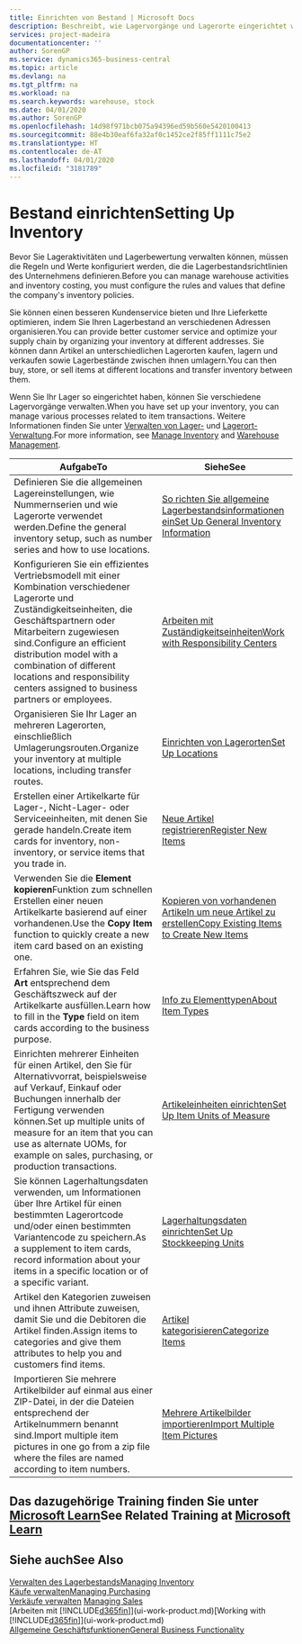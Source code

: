 ```yaml
---
title: Einrichten von Bestand | Microsoft Docs
description: Beschreibt, wie Lagervorgänge und Lagerorte eingerichtet werden, einschließlich Umlagerungsrouten und Standorte wie Lagerorte.
services: project-madeira
documentationcenter: ''
author: SorenGP
ms.service: dynamics365-business-central
ms.topic: article
ms.devlang: na
ms.tgt_pltfrm: na
ms.workload: na
ms.search.keywords: warehouse, stock
ms.date: 04/01/2020
ms.author: SorenGP
ms.openlocfilehash: 14d98f971bcb075a94396ed59b560e5420100413
ms.sourcegitcommit: 88e4b30eaf6fa32af0c1452ce2f85ff1111c75e2
ms.translationtype: HT
ms.contentlocale: de-AT
ms.lasthandoff: 04/01/2020
ms.locfileid: "3181789"
---
```

# <a name="setting-up-inventory"></a><span data-ttu-id="e6827-103">Bestand einrichten</span><span class="sxs-lookup"><span data-stu-id="e6827-103">Setting Up Inventory</span></span>
<span data-ttu-id="e6827-104">Bevor Sie Lageraktivitäten und Lagerbewertung verwalten können, müssen die Regeln und Werte konfiguriert werden, die die Lagerbestandsrichtlinien des Unternehmens definieren.</span><span class="sxs-lookup"><span data-stu-id="e6827-104">Before you can manage warehouse activities and inventory costing, you must configure the rules and values that define the company's inventory policies.</span></span>

<span data-ttu-id="e6827-105">Sie können einen besseren Kundenservice bieten und Ihre Lieferkette optimieren, indem Sie Ihren Lagerbestand an verschiedenen Adressen organisieren.</span><span class="sxs-lookup"><span data-stu-id="e6827-105">You can provide better customer service and optimize your supply chain by organizing your inventory at different addresses.</span></span> <span data-ttu-id="e6827-106">Sie können dann Artikel an unterschiedlichen Lagerorten kaufen, lagern und verkaufen sowie Lagerbestände zwischen ihnen umlagern.</span><span class="sxs-lookup"><span data-stu-id="e6827-106">You can then buy, store, or sell items at different locations and transfer inventory between them.</span></span>

<span data-ttu-id="e6827-107">Wenn Sie Ihr Lager so eingerichtet haben, können Sie verschiedene Lagervorgänge verwalten.</span><span class="sxs-lookup"><span data-stu-id="e6827-107">When you have set up your inventory, you can manage various processes related to item transactions.</span></span> <span data-ttu-id="e6827-108">Weitere Informationen finden Sie unter [Verwalten von Lager-](inventory-manage-inventory.md) und [Lagerort-Verwaltung](warehouse-manage-warehouse.md).</span><span class="sxs-lookup"><span data-stu-id="e6827-108">For more information, see [Manage Inventory](inventory-manage-inventory.md) and [Warehouse Management](warehouse-manage-warehouse.md).</span></span>

| <span data-ttu-id="e6827-109">Aufgabe</span><span class="sxs-lookup"><span data-stu-id="e6827-109">To</span></span> | <span data-ttu-id="e6827-110">Siehe</span><span class="sxs-lookup"><span data-stu-id="e6827-110">See</span></span> |
| --- | --- |
| <span data-ttu-id="e6827-111">Definieren Sie die allgemeinen Lagereinstellungen, wie Nummernserien und wie Lagerorte verwendet werden.</span><span class="sxs-lookup"><span data-stu-id="e6827-111">Define the general inventory setup, such as number series and how to use locations.</span></span> |[<span data-ttu-id="e6827-112">So richten Sie allgemeine Lagerbestandsinformationen ein</span><span class="sxs-lookup"><span data-stu-id="e6827-112">Set Up General Inventory Information</span></span>](inventory-how-setup-general.md) |
|<span data-ttu-id="e6827-113">Konfigurieren Sie ein effizientes Vertriebsmodell mit einer Kombination verschiedener Lagerorte und Zuständigkeitseinheiten, die Geschäftspartnern oder Mitarbeitern zugewiesen sind.</span><span class="sxs-lookup"><span data-stu-id="e6827-113">Configure an efficient distribution model with a combination of different locations and responsibility centers assigned to business partners or employees.</span></span>|[<span data-ttu-id="e6827-114">Arbeiten mit Zuständigkeitseinheiten</span><span class="sxs-lookup"><span data-stu-id="e6827-114">Work with Responsibility Centers</span></span>](inventory-responsibility-centers.md)|
| <span data-ttu-id="e6827-115">Organisieren Sie Ihr Lager an mehreren Lagerorten, einschließlich Umlagerungsrouten.</span><span class="sxs-lookup"><span data-stu-id="e6827-115">Organize your inventory at multiple locations, including transfer routes.</span></span> |[<span data-ttu-id="e6827-116">Einrichten von Lagerorten</span><span class="sxs-lookup"><span data-stu-id="e6827-116">Set Up Locations</span></span>](inventory-how-register-new-items.md) |
| <span data-ttu-id="e6827-117">Erstellen einer Artikelkarte für Lager-, Nicht-Lager- oder Serviceeinheiten, mit denen Sie gerade handeln.</span><span class="sxs-lookup"><span data-stu-id="e6827-117">Create item cards for inventory, non-inventory, or service items that you trade in.</span></span> |[<span data-ttu-id="e6827-118">Neue Artikel registrieren</span><span class="sxs-lookup"><span data-stu-id="e6827-118">Register New Items</span></span>](inventory-how-register-new-items.md) |
|<span data-ttu-id="e6827-119">Verwenden Sie die **Element kopieren**Funktion zum schnellen Erstellen einer neuen Artikelkarte basierend auf einer vorhandenen.</span><span class="sxs-lookup"><span data-stu-id="e6827-119">Use the **Copy Item** function to quickly create a new item card based on an existing one.</span></span>|[<span data-ttu-id="e6827-120">Kopieren von vorhandenen Artikeln um neue Artikel zu erstellen</span><span class="sxs-lookup"><span data-stu-id="e6827-120">Copy Existing Items to Create New Items</span></span>](inventory-how-copy-items.md)|
|<span data-ttu-id="e6827-121">Erfahren Sie, wie Sie das Feld **Art** entsprechend dem Geschäftszweck auf der Artikelkarte ausfüllen.</span><span class="sxs-lookup"><span data-stu-id="e6827-121">Learn how to fill in the **Type** field on item cards according to the business purpose.</span></span>|[<span data-ttu-id="e6827-122">Info zu Elementtypen</span><span class="sxs-lookup"><span data-stu-id="e6827-122">About Item Types</span></span>](inventory-about-item-types.md)|
|<span data-ttu-id="e6827-123">Einrichten mehrerer Einheiten für einen Artikel, den Sie für Alternativvorrat, beispielsweise auf Verkauf, Einkauf oder Buchungen innerhalb der Fertigung verwenden können.</span><span class="sxs-lookup"><span data-stu-id="e6827-123">Set up multiple units of measure for an item that you can use as alternate UOMs, for example on sales, purchasing, or production transactions.</span></span>|[<span data-ttu-id="e6827-124">Artikeleinheiten einrichten</span><span class="sxs-lookup"><span data-stu-id="e6827-124">Set Up Item Units of Measure</span></span>](inventory-how-setup-units-of-measure.md)|
|<span data-ttu-id="e6827-125">Sie können Lagerhaltungsdaten verwenden, um Informationen über Ihre Artikel für einen bestimmten Lagerortcode und/oder einen bestimmten Variantencode zu speichern.</span><span class="sxs-lookup"><span data-stu-id="e6827-125">As a supplement to item cards, record information about your items in a specific location or of a specific variant.</span></span>|[<span data-ttu-id="e6827-126">Lagerhaltungsdaten einrichten</span><span class="sxs-lookup"><span data-stu-id="e6827-126">Set Up Stockkeeping Units</span></span>](inventory-how-to-set-up-stockkeeping-units.md)|
| <span data-ttu-id="e6827-127">Artikel den Kategorien zuweisen und ihnen Attribute zuweisen, damit Sie und die Debitoren die Artikel finden.</span><span class="sxs-lookup"><span data-stu-id="e6827-127">Assign items to categories and give them attributes to help you and customers find items.</span></span> |[<span data-ttu-id="e6827-128">Artikel kategorisieren</span><span class="sxs-lookup"><span data-stu-id="e6827-128">Categorize Items</span></span>](inventory-how-categorize-items.md) |
|<span data-ttu-id="e6827-129">Importieren Sie mehrere Artikelbilder auf einmal aus einer ZIP-Datei, in der die Dateien entsprechend der Artikelnummern benannt sind.</span><span class="sxs-lookup"><span data-stu-id="e6827-129">Import multiple item pictures in one go from a zip file where the files are named according to item numbers.</span></span>|[<span data-ttu-id="e6827-130">Mehrere Artikelbilder importieren</span><span class="sxs-lookup"><span data-stu-id="e6827-130">Import Multiple Item Pictures</span></span>](inventory-how-import-item-pictures.md)|

## <a name="see-related-training-at-microsoft-learn"></a><span data-ttu-id="e6827-131">Das dazugehörige Training finden Sie unter [Microsoft Learn](/learn/modules/trade-get-started-dynamics-365-business-central/)</span><span class="sxs-lookup"><span data-stu-id="e6827-131">See Related Training at [Microsoft Learn](/learn/modules/trade-get-started-dynamics-365-business-central/)</span></span>

## <a name="see-also"></a><span data-ttu-id="e6827-132">Siehe auch</span><span class="sxs-lookup"><span data-stu-id="e6827-132">See Also</span></span>
[<span data-ttu-id="e6827-133">Verwalten des Lagerbestands</span><span class="sxs-lookup"><span data-stu-id="e6827-133">Managing Inventory</span></span>](inventory-manage-inventory.md)  
[<span data-ttu-id="e6827-134">Käufe verwalten</span><span class="sxs-lookup"><span data-stu-id="e6827-134">Managing Purchasing</span></span>](purchasing-manage-purchasing.md)  
<span data-ttu-id="e6827-135">[Verkäufe verwalten](sales-manage-sales.md)  </span><span class="sxs-lookup"><span data-stu-id="e6827-135">[Managing Sales](sales-manage-sales.md)  </span></span>  
<span data-ttu-id="e6827-136">[Arbeiten mit [!INCLUDE[d365fin](includes/d365fin_md.md)]](ui-work-product.md)</span><span class="sxs-lookup"><span data-stu-id="e6827-136">[Working with [!INCLUDE[d365fin](includes/d365fin_md.md)]](ui-work-product.md)</span></span>  
[<span data-ttu-id="e6827-137">Allgemeine Geschäftsfunktionen</span><span class="sxs-lookup"><span data-stu-id="e6827-137">General Business Functionality</span></span>](ui-across-business-areas.md)
